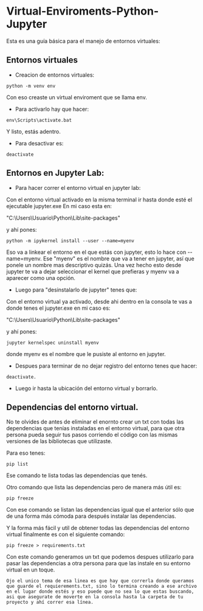 # Virtual-Enviroments-Python-Jupyter

Esta es una guía básica para el manejo de entornos virtuales:

## Entornos virtuales

- Creacion de entornos virtuales:

```console
python -m venv env
```


Con eso creaste un virtual enviroment que se llama env.

- Para activarlo hay que hacer:

```console
env\Scripts\activate.bat
```

Y listo, estás adentro.

- Para desactivar es:

```console
deactivate
```


## Entornos en Jupyter Lab:

- Para hacer correr el entorno virtual en jupyter lab:

Con el entorno virtual activado en la misma terminal ir hasta donde esté el ejecutable jupyter.exe
En mi caso esta en: 

"C:\Users\Usuario\Python\Lib\site-packages"

y ahí pones: 

```console
python -m ipykernel install --user --name=myenv
```

Eso va a linkear el entorno en el que estás con jupyter, esto lo hace con --name=myenv. Ese "myenv" es el nombre que va a tener en jupyter, así que ponele un nombre mas descriptivo quizás. Una vez hecho esto desde jupyter te va a dejar seleccionar el kernel que prefieras y myenv va a aparecer como una opción.

- Luego para "desinstalarlo de jupyter" tenes que:

Con el entorno virtual ya activado, desde ahi dentro en la consola te vas a donde tenes el jupyter.exe en mi caso es:

"C:\Users\Usuario\Python\Lib\site-packages"

y ahí pones: 

```console
jupyter kernelspec uninstall myenv
```

donde myenv es el nombre que le pusiste al entorno en jupyter.

- Despues para terminar de no dejar registro del entorno tenes que hacer:

```console
deactivate.
```

- Luego ir hasta la ubicación del entorno virtual y borrarlo.

## Dependencias del entorno virtual.

No te olvides de antes de eliminar el enornto crear un txt con todas las dependencias que tenías instaladas en el entorno virtual, para que otra persona pueda seguir tus pasos corriendo el código con las mismas versiones de las bibliotecas que utilizaste.

Para eso tenes:

```console
pip list
```

Ese comando te lista todas las dependencias que tenés.

Otro comando que lista las dependencias pero de manera más útil es: 

```console
pip freeze
```

Con ese comando se listan las dependencias igual que el anterior sólo que de una forma más cómoda para después instalar las dependencias. 

Y la forma más fácil y util de obtener todas las dependencias del entorno virtual finalmente es con el siguiente comando:

```console
pip freeze > requirements.txt
```

Con este comando generamos un txt que podemos despues utilizarlo para pasar las dependencias a otra persona para que las instale en su entorno virtual en un toque.

```
Ojo el unico tema de esa linea es que hay que correrla donde queramos que guarde el requierements.txt, sino lo termina creando a ese archivo en el lugar donde estés y eso puede que no sea lo que estas buscando, asi que asegurate de moverte en la consola hasta la carpeta de tu proyecto y ahí correr esa línea.
```